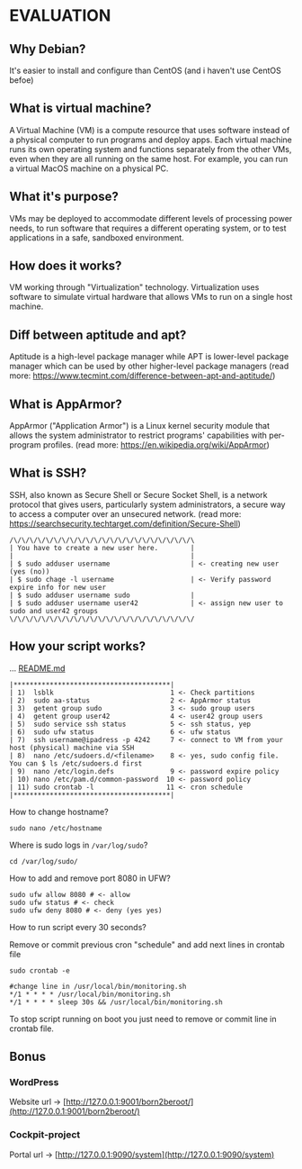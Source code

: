 # EVALUATION

## Why Debian?
It's easier to install and configure than CentOS (and i haven't use CentOS befoe)

## What is virtual machine?

A Virtual Machine (VM) is a compute resource that uses software instead of a physical computer to run programs and deploy 
apps. Each virtual machine runs its own operating system and functions separately from the other VMs, even when they are all
running on the same host. For example, you can run a virtual MacOS machine on a physical PC. 

## What it's purpose?

VMs may be deployed to accommodate different levels of processing power needs, to run software that requires a different
operating system, or to test applications in a safe, sandboxed environment. 

## How does it works?

VM working through "Virtualization" technology. Virtualization uses software to simulate virtual hardware that allows 
VMs to run on a single host machine.

## Diff between aptitude and apt?

Aptitude is a high-level package manager while APT is lower-level package manager which can be used by other 
higher-level package managers
(read more: https://www.tecmint.com/difference-between-apt-and-aptitude/)

## What is AppArmor?

AppArmor ("Application Armor") is a Linux kernel security module that allows the system administrator to restrict programs'
capabilities with per-program profiles.
(read more: https://en.wikipedia.org/wiki/AppArmor)

## What is SSH?

SSH, also known as Secure Shell or Secure Socket Shell, is a network protocol that gives users, particularly system 
administrators, a secure way to access a computer over an unsecured network.
(read more: https://searchsecurity.techtarget.com/definition/Secure-Shell)

```nano
/\/\/\/\/\/\/\/\/\/\/\/\/\/\/\/\/\/\/\/\/\/\/\
| You have to create a new user here.        |
|                                            |
| $ sudo adduser username                    | <- creating new user (yes (no))
| $ sudo chage -l username                   | <- Verify password expire info for new user
| $ sudo adduser username sudo               |
| $ sudo adduser username user42             | <- assign new user to sudo and user42 groups
\/\/\/\/\/\/\/\/\/\/\/\/\/\/\/\/\/\/\/\/\/\/\/
```

## How your script works?

... [README.md](https://github.com/MarJC5/Born2beroot/blob/main/Born2beroot/monitoring.sh)

```nano
|***************************************|
| 1)  lsblk                             1 <- Check partitions
| 2)  sudo aa-status                    2 <- AppArmor status
| 3)  getent group sudo                 3 <- sudo group users
| 4)  getent group user42               4 <- user42 group users
| 5)  sudo service ssh status           5 <- ssh status, yep
| 6)  sudo ufw status                   6 <- ufw status
| 7)  ssh username@ipadress -p 4242     7 <- connect to VM from your host (physical) machine via SSH
| 8)  nano /etc/sudoers.d/<filename>    8 <- yes, sudo config file. You can $ ls /etc/sudoers.d first
| 9)  nano /etc/login.defs              9 <- password expire policy
| 10) nano /etc/pam.d/common-password  10 <- password policy
| 11) sudo crontab -l                  11 <- cron schedule
|***************************************|
```

How to change hostname?

```shell
sudo nano /etc/hostname
```

Where is sudo logs in ``/var/log/sudo``?

```shell
cd /var/log/sudo/
```

How to add and remove port 8080 in UFW?

```shell
sudo ufw allow 8080 # <- allow
sudo ufw status # <- check
sudo ufw deny 8080 # <- deny (yes yes)
```

How to run script every 30 seconds?

Remove or commit previous cron "schedule" and add next lines in crontab file

```shell
sudo crontab -e

#change line in /usr/local/bin/monitoring.sh
*/1 * * * * /usr/local/bin/monitoring.sh
*/1 * * * * sleep 30s && /usr/local/bin/monitoring.sh
```

To stop script running on boot you just need to remove or commit line in crontab file.

## Bonus

### WordPress

Website url -> [http://127.0.0.1:9001/born2beroot/](http://127.0.0.1:9001/born2beroot/)

### Cockpit-project

Portal url -> [http://127.0.0.1:9090/system](http://127.0.0.1:9090/system)
